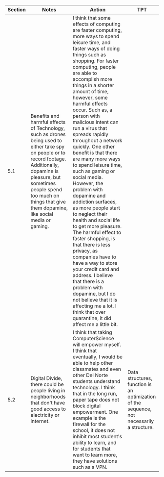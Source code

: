 |Section|Notes|Action|TPT|
|-------|-----|----|-----|
|5.1|Benefits and harmful effects of Technology, such as drones being used to either take spy on people or to record footage. Additionally, dopamine is pleasure, but sometimes people spend too much on things that give them dopamine, like social media or gaming.|I think that some effects of computing are faster computing, more ways to spend leisure time, and faster ways of doing things such as shopping. For faster computing, people are able to accomplish more things in a shorter amount of time, however, some harmful effects occur. Such as, a person with malicious intent can run a virus that spreads rapidly throughout a network quickly. One other benefit is that there are many more ways to spend leisure time, such as gaming or social media. However, the problem with dopamine and addiction surfaces, as more people start to neglect their health and social life to get more pleasure. The harmful effect to faster shopping, is that there is less privacy, as companies have to have a way to store your credit card and address. I believe that there is a problem with dopamine, but I do not believe that it is affecting me a lot. I think that over quarantine, it did affect me a little bit. |
|5.2|Digital Divide, there could be people living in neighborhoods that don't have good access to electricity or internet. |I think that taking ComputerScience will empower myself. I think that eventually, I would be able to help other classmates and even other Del Norte students understand technology. I think that in the long run, paper tape does not block digital empowerment. One example is the firewall for the school, it does not inhibit most student's ability to learn, and for students that want to learn more, they have solutions such as a VPN. |Data structures, function is an optimization of the sequence, not necessarily a structure. |
